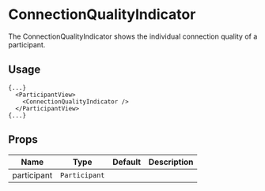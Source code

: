 <!--
!!!! Autogenerated File !!!!
This file was created by @livekit/components-docs-gen and should not be changed manually.
The contents of this file can be replaced at any time which would lead to the loss of all manual changes.
-->

# ConnectionQualityIndicator

The ConnectionQualityIndicator shows the individual connection quality of a participant.

## Usage

```tsx
{...}
  <ParticipantView>
    <ConnectionQualityIndicator />
  </ParticipantView>
{...}
```

<!--USAGE_INSERT_MARKER-->


## Props

| Name | Type | Default | Description |
| --- | --- | --- | --- |
| participant | `Participant` |  |  |


